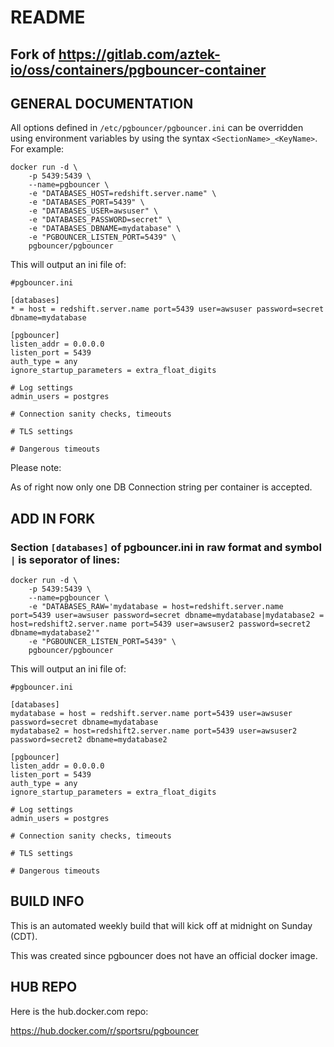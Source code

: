 # README

## Fork of https://gitlab.com/aztek-io/oss/containers/pgbouncer-container

## GENERAL DOCUMENTATION

All options defined in `/etc/pgbouncer/pgbouncer.ini` can be overridden using environment variables by using the syntax `<SectionName>_<KeyName>`. For example:

```
docker run -d \
    -p 5439:5439 \
    --name=pgbouncer \
    -e "DATABASES_HOST=redshift.server.name" \
    -e "DATABASES_PORT=5439" \
    -e "DATABASES_USER=awsuser" \
    -e "DATABASES_PASSWORD=secret" \
    -e "DATABASES_DBNAME=mydatabase" \
    -e "PGBOUNCER_LISTEN_PORT=5439" \
    pgbouncer/pgbouncer
```

This will output an ini file of:

```
#pgbouncer.ini

[databases]
* = host = redshift.server.name port=5439 user=awsuser password=secret dbname=mydatabase

[pgbouncer]
listen_addr = 0.0.0.0
listen_port = 5439
auth_type = any
ignore_startup_parameters = extra_float_digits

# Log settings
admin_users = postgres

# Connection sanity checks, timeouts

# TLS settings

# Dangerous timeouts
```

Please note:

As of right now only one DB Connection string per container is accepted.

## ADD IN FORK

### Section `[databases]` of pgbouncer.ini in raw format and symbol `|` is seporator of lines:

```
docker run -d \
    -p 5439:5439 \
    --name=pgbouncer \
    -e "DATABASES_RAW='mydatabase = host=redshift.server.name port=5439 user=awsuser password=secret dbname=mydatabase|mydatabase2 = host=redshift2.server.name port=5439 user=awsuser2 password=secret2 dbname=mydatabase2'"
    -e "PGBOUNCER_LISTEN_PORT=5439" \
    pgbouncer/pgbouncer
```
This will output an ini file of:

```
#pgbouncer.ini

[databases]
mydatabase = host = redshift.server.name port=5439 user=awsuser password=secret dbname=mydatabase
mydatabase2 = host=redshift2.server.name port=5439 user=awsuser2 password=secret2 dbname=mydatabase2

[pgbouncer]
listen_addr = 0.0.0.0
listen_port = 5439
auth_type = any
ignore_startup_parameters = extra_float_digits

# Log settings
admin_users = postgres

# Connection sanity checks, timeouts

# TLS settings

# Dangerous timeouts
```

## BUILD INFO

This is an automated weekly build that will kick off at midnight on Sunday (CDT).

This was created since pgbouncer does not have an official docker image.

## HUB REPO

Here is the hub.docker.com repo:

https://hub.docker.com/r/sportsru/pgbouncer

